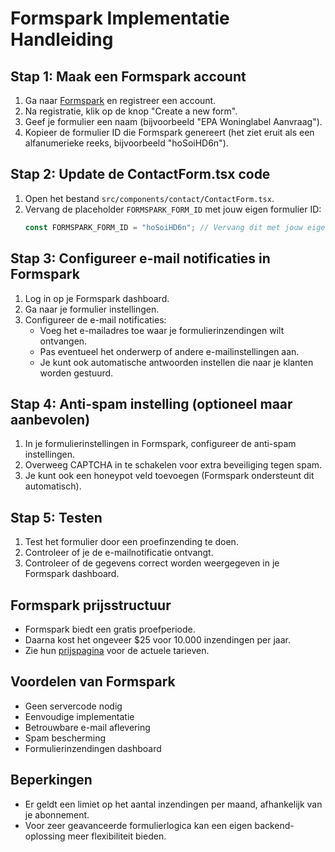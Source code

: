 
# Formspark Implementatie Handleiding

## Stap 1: Maak een Formspark account
1. Ga naar [Formspark](https://formspark.io/) en registreer een account.
2. Na registratie, klik op de knop "Create a new form".
3. Geef je formulier een naam (bijvoorbeeld "EPA Woninglabel Aanvraag").
4. Kopieer de formulier ID die Formspark genereert (het ziet eruit als een alfanumerieke reeks, bijvoorbeeld "hoSoiHD6n").

## Stap 2: Update de ContactForm.tsx code
1. Open het bestand `src/components/contact/ContactForm.tsx`.
2. Vervang de placeholder `FORMSPARK_FORM_ID` met jouw eigen formulier ID:
   ```javascript
   const FORMSPARK_FORM_ID = "hoSoiHD6n"; // Vervang dit met jouw eigen ID van Formspark
   ```

## Stap 3: Configureer e-mail notificaties in Formspark
1. Log in op je Formspark dashboard.
2. Ga naar je formulier instellingen.
3. Configureer de e-mail notificaties:
   - Voeg het e-mailadres toe waar je formulierinzendingen wilt ontvangen.
   - Pas eventueel het onderwerp of andere e-mailinstellingen aan.
   - Je kunt ook automatische antwoorden instellen die naar je klanten worden gestuurd.

## Stap 4: Anti-spam instelling (optioneel maar aanbevolen)
1. In je formulierinstellingen in Formspark, configureer de anti-spam instellingen.
2. Overweeg CAPTCHA in te schakelen voor extra beveiliging tegen spam.
3. Je kunt ook een honeypot veld toevoegen (Formspark ondersteunt dit automatisch).

## Stap 5: Testen
1. Test het formulier door een proefinzending te doen.
2. Controleer of je de e-mailnotificatie ontvangt.
3. Controleer of de gegevens correct worden weergegeven in je Formspark dashboard.

## Formspark prijsstructuur
- Formspark biedt een gratis proefperiode.
- Daarna kost het ongeveer $25 voor 10.000 inzendingen per jaar.
- Zie hun [prijspagina](https://formspark.io/pricing/) voor de actuele tarieven.

## Voordelen van Formspark
- Geen servercode nodig
- Eenvoudige implementatie
- Betrouwbare e-mail aflevering
- Spam bescherming
- Formulierinzendingen dashboard

## Beperkingen
- Er geldt een limiet op het aantal inzendingen per maand, afhankelijk van je abonnement.
- Voor zeer geavanceerde formulierlogica kan een eigen backend-oplossing meer flexibiliteit bieden.
